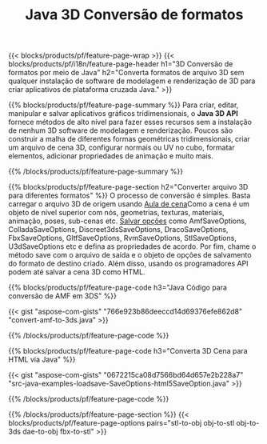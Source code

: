 ﻿---
title: Java 3D Conversão de formatos
url: /pt/java/conversion/
description: Converta 3D formatos amf 3ds amf ase att dae drc dxf fbx gltf jt obj ply rvm stl u3d usdz usd vrml x com poucas linhas de código Java via biblioteca Java.
---
{{< blocks/products/pf/feature-page-wrap >}}
{{< blocks/products/pf/i18n/feature-page-header h1="3D Conversão de formatos por meio de Java" h2="Converta formatos de arquivo 3D sem qualquer instalação de software de modelagem e renderização de 3D para criar aplicativos de plataforma cruzada Java." >}}

{{% blocks/products/pf/feature-page-summary %}}
Para criar, editar, manipular e salvar aplicativos gráficos tridimensionais, o **Java 3D API** fornece métodos de alto nível para fazer esses recursos sem a instalação de nenhum 3D software de modelagem e renderização. Poucos são construir a malha de diferentes formas geométricas tridimensionais, criar um arquivo de cena 3D, configurar normais ou UV no cubo, formatar elementos, adicionar propriedades de animação e muito mais. 

{{% /blocks/products/pf/feature-page-summary %}}

{{% blocks/products/pf/feature-page-section h2="Converter arquivo 3D para diferentes formatos" %}}
O processo de conversão é simples. Basta carregar o arquivo 3D de origem usando [Aula de cena](https://apireference.aspose.com/3d/java/com.aspose.threed/Scene)Como a cena é um objeto de nível superior com nós, geometrias, texturas, materiais, animação, poses, sub-cenas etc. [Salvar opções](https://apireference.aspose.com/3d/java/com.aspose.threed/SaveOptions) como AmfSaveOptions, ColladaSaveOptions, Discreet3dsSaveOptions, DracoSaveOptions, FbxSaveOptions, GltfSaveOptions, RvmSaveOptions, StlSaveOptions, U3dSaveOptions etc e defina as propriedades de acordo. Por fim, chame o método save com o arquivo de saída e o objeto de opções de salvamento do formato de destino criado. Além disso, usando os programadores API podem até salvar a cena 3D como HTML.


{{% blocks/products/pf/feature-page-code h3="Java Código para conversão de AMF em 3DS" %}}

{{< gist "aspose-com-gists" "766e923b86deeccd14d69376efe862d8" "convert-amf-to-3ds.java" >}}

{{% /blocks/products/pf/feature-page-code %}}


{{% blocks/products/pf/feature-page-code h3="Converta 3D Cena para HTML via Java" %}}

{{< gist "aspose-com-gists" "0672215ca08d7566bd64d657e2b228a7" "src-java-examples-loadsave-SaveOptions-html5SaveOption.java" >}}

{{% /blocks/products/pf/feature-page-code %}}

{{% /blocks/products/pf/feature-page-section %}}
{{< blocks/products/pf/feature-page-options pairs="stl-to-obj obj-to-stl obj-to-3ds dae-to-obj fbx-to-stl" >}}
